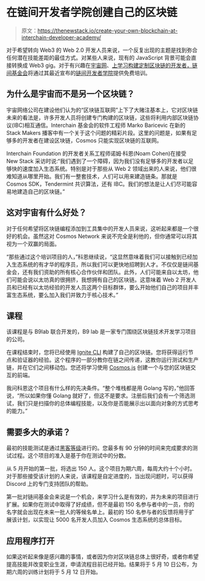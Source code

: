 # 在链间开发者学院创建自己的区块链

> 原文：<https://thenewstack.io/create-your-own-blockchain-at-interchain-developer-academy/>

对于希望转向 Web3 的 Web 2.0 开发人员来说，一个反复出现的主题是找到弥合任何潜在技能差距的最佳方式。对某些人来说，现有的 JavaScript 背景可能会直接转换成 Web3 gig。对于有兴趣在[宇宙网](https://cosmos.network/)、[上学习构建定制区块链的开发者，链间基金会](https://interchain.io/)将通过其最近宣布的[链间开发者学院](https://academy.cosmos.network/)提供免费培训。

## 为什么是宇宙而不是另一个区块链？

宇宙网络公司在建设他们认为的“区块链互联网”上下了大赌注基本上，它对区块链未来的看法是，许多开发人员将创建专门构建的区块链，这些将利用内部区块链协议(IBC)相互通信。Interchain 基金会的软件工程师 Marko Baricevic 在新的 Stack Makers 播客中有一个关于这个问题的精彩片段。这里的问题是，如果有足够多的开发者在建设区块链，Cosmos 只能实现区块链的互联网。

Interchain Foundation 的开发者关系工程师诺姆·科恩(Noam Cohen)在接受 New Stack 采访时说:“我们遇到了一个障碍，因为我们没有足够多的开发者以足够快的速度加入生态系统。特别是对于那些从 Web 2 领域出来的人来说，他们很难知道从哪里开始。我们有一整套技术，人们可以用来建造链条。那就是 Cosmos SDK，Tendermint 共识算法，还有 IBC。我们的想法是让人们尽可能容易地建造自己的区块链。”

## 这对宇宙有什么好处？

对于任何希望将区块链编程添加到工具集中的开发人员来说，这听起来都是一个很好的机会。虽然这对 Cosmos Network 来说不完全是利他的，但你通常可以将其视为一个双赢的局面。

“那些通过这个培训项目的人，”科恩继续说，“这显然意味着我们可以接触到已经加入生态系统的有才华的程序员，所以我们可以更快地招聘到人才。不仅仅是链间基金会，还有我们资助的所有核心合作伙伴和团队。此外，人们可能来自以太坊，他们可能会说以太坊真的很拥挤，我想拥有自己的区块链。这意味着 Web 2 开发人员和已经有以太坊经验的开发人员这两个目标群体，要么开始他们自己的项目并丰富生态系统，要么加入我们并致力于核心技术。”

## 课程

该课程是与 B9lab 联合开发的，B9 lab 是一家专门围绕区块链技术开发学习项目的公司。

在课程结束时，您将已经使用 [Ignite CLI](https://ignite.com/cli/) 构建了自己的区块链。您将获得运行节点和验证器的经验。这个程序的一部分教你在链之间传递，这教你运行测试和生产链，并在它们之间移动包。您还将学习使用 [Cosmos.js](https://github.com/cosmostation/cosmosjs) 创建一个与您的区块链交互的前端。

我问科恩这个项目有什么样的先决条件。“整个堆栈都是用 Golang 写的，”他回答说，“所以如果你懂 Golang 就好了，但这不是要求。注册后我们会有一个筛选测试，我们只是扫描你的总体编程技能，以及你是否能展示出以面向对象的方式思考的能力。”

## 需要多大的承诺？

最初的技能测试是通过[黑客等级](https://www.hackerrank.com/)进行的。您最多有 90 分钟的时间来完成要求的测试过程。这个项目的准入是基于你在测试中的分数。

从 5 月开始的第一批，将选出 150 人。这个项目为期六周，每周大约十个小时。对于那些接受该计划的人来说，该课程是自定进度的，当出现问题时，可以获得 Discord 上的专门支持团队的帮助。

第一批对链间基金会来说是一个机会，来学习什么是有效的，并为未来的项目进行扩展。如果你在测试中取得了好成绩，但不是最初 150 名参与者中的一员，你的名字就会出现在未来一批人的等候名单上。最初的 150 名参与者的反馈将用于扩展该计划，以实现让 5000 名开发人员加入 Cosmos 生态系统的总体目标。

## 应用程序打开

如果这听起来像是感兴趣的事情，或者因为你对区块链总体上很好奇，或者你希望提高技能并改变职业生涯，申请流程目前已经开始。结果将于 5 月 10 日公布，为期六周的训练计划将于 5 月 12 日开始。

<svg xmlns:xlink="http://www.w3.org/1999/xlink" viewBox="0 0 68 31" version="1.1"><title>Group</title> <desc>Created with Sketch.</desc></svg>